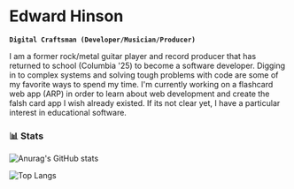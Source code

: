 # Edward Hinson

**`Digital Craftsman (Developer/Musician/Producer)`**

I am a former rock/metal guitar player and record producer that has returned to school (Columbia '25) to become a software developer. Digging in to complex systems and solving tough problems with code are some of my favorite ways to spend my time. I'm currently working on a flashcard web app (ARP) in order to learn about web development and create the falsh card app I wish already existed. If its not clear yet, I have a particular interest in educational software.

### 📊 Stats

![Anurag's GitHub stats](https://github-readme-stats.vercel.app/api?username=hinsoned&show_icons=true&theme=radical)

![Top Langs](https://github-readme-stats.vercel.app/api/top-langs/?username=hinsoned&layout=compact)

<!--
**hinsoned/hinsoned** is a ✨ _special_ ✨ repository because its `README.md` (this file) appears on your GitHub profile.

Here are some ideas to get you started:

- 🔭 I’m currently working on ...
- 🌱 I’m currently learning ...
- 👯 I’m looking to collaborate on ...
- 🤔 I’m looking for help with ...
- 💬 Ask me about ...
- 📫 How to reach me: ...
- 😄 Pronouns: ...
- ⚡ Fun fact: ...
-->
